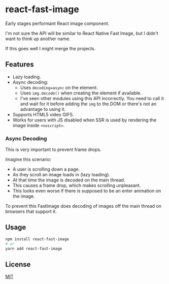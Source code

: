 # react-fast-image

Early stages performant React image component.

I'm not sure the API will be similar to React Native Fast Image, but I didn't want to think up another name.

If this goes well I might merge the projects.

## Features

-   Lazy loading.
-   Async decoding:
    -   Uses `decoding=async` on the element.
    -   Uses `img.decode()` when creating the element if available.
    -   I've seen other modules using this API incorrectly. You need to call it and wait for it before adding the `img` to the DOM or there's not an advantage to using it.
-   Supports HTML5 video GIFS.
-   Works for users with JS disabled when SSR is used by rendering the image inside `<noscript>`.

### Async Decoding

This is very important to prevent frame drops.

Imagine this scenario:

-   A user is scrolling down a page.
-   As they scroll an image loads in (lazy loading).
-   At that time the image is decoded on the main thread.
-   This causes a frame drop, which makes scrolling unpleasant.
-   This looks even worse if there is supposed to be an enter animation on the image.

To prevent this FastImage does decoding of images off the main thread on browsers that support it.

## Usage

```bash
npm install react-fast-image
# or
yarn add react-fast-image
```

## License

[MIT](LICENSE)
